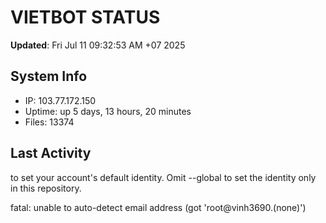 # VIETBOT STATUS
**Updated**: Fri Jul 11 09:32:53 AM +07 2025

## System Info
- IP: 103.77.172.150
- Uptime: up 5 days, 13 hours, 20 minutes
- Files: 13374

## Last Activity

to set your account's default identity.
Omit --global to set the identity only in this repository.

fatal: unable to auto-detect email address (got 'root@vinh3690.(none)')
